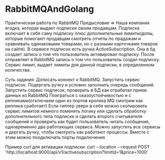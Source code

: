 # RabbitMQAndGolang

Практическая работа по RabbitMQ
Предысловие => Наша компания ягодка, которая выдает подписки своим продавцам. Подписка включает в себя саму подписку плюс дополнительные лимиты(допы, которые помогают продавцам смотреть отчеты по прадажам и сравнивать одинаковыми товарами, но с разными карточками товаров на сайте).
В сервисе подписок есть ручка ActiveSubscription. Она в бд создает запись о том что пользователь активировал подписку. После отправляет в RabbitMQ запись о том  что пользователь создал подписку.
Сервис лимит, выдает лимиты для данной подписки, в определенном количестве.

Суть задания:
 Дописать коннект к  RabbitMQ. 
 Запустить сервис подписок.
 Подергать ручку и условно заполнить очередь сообщений.
 Запустить сервис подписок, проверить в БД как отрабатал прием данных из RabbitMQ
 Поиграться с оказоустойчивостью и с репликами(отключаем один из портов кролика MQ смотрим как реплика сработает)
 Если гиппер уверн в себе можно скопировать сервис лимитов немного поменять логику или сделать обработку дополнительного типа подписки и сделать второго считывателя сообщений и проверить как будет пользователь читать сообщения, одновременно два работающих сервиса.
 Можно запустить все сервисы и дергать ручку, чтобы смотреть как работают процессы. Вместе с этим можно поодключать порты подключения

Пример curl для активации подписки:
curl --location --request POST 'http://localhost:9000/api/v1/activesubscription?limitId=1&price=1000'